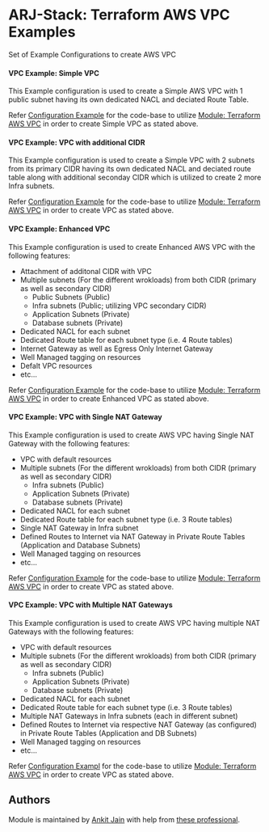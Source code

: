 # ARJ-Stack: Terraform AWS VPC Examples

Set of Example Configurations to create AWS VPC


#### VPC Example: Simple VPC

This Example configuration is used to create a Simple AWS VPC with 1 public subnet having its own dedicated NACL and deciated Route Table.

Refer [Configuration Example](https://github.com/arjstack/terraform-aws-examples/tree/main/aws-vpc/simple-vpc) for the code-base to utilize [Module: Terraform AWS VPC](https://github.com/arjstack/terraform-aws-vpc) in order to create Simple VPC as stated above.

#### VPC Example: VPC with additional CIDR

This Example configuration is used to create a Simple VPC with 2 subnets from its primary CIDR having its own dedicated NACL and deciated route table along with additional seconday CIDR which is utilized to create 2 more Infra subnets.

Refer [Configuration Example](https://github.com/arjstack/terraform-aws-examples/tree/main/aws-vpc/vpc-cidr-extension) for the code-base to utilize [Module: Terraform AWS VPC](https://github.com/arjstack/terraform-aws-vpc) in order to create VPC as stated above.

#### VPC Example: Enhanced VPC

This Example configuration is used to create Enhanced AWS VPC with the following features:
 - Attachment of additonal CIDR with VPC
 - Multiple subnets (For the different wrokloads) from both CIDR (primary as well as secondary CIDR)
    - Public Subnets (Public)
    - Infra subnets (Public; utilizing VPC secondary CIDR)
    - Application Subnets (Private)
    - Database subnets (Private)
 - Dedicated NACL for each subnet
 - Dedicated Route table for each subnet type (i.e. 4 Route tables)
 - Internet Gateway as well as Egress Only Internet Gateway
 - Well Managed tagging on resources
 - Defalt VPC resources
 - etc...

Refer [Configuration Example](https://github.com/arjstack/terraform-aws-examples/tree/main/aws-vpc/enhanced-vpc) for the code-base to utilize [Module: Terraform AWS VPC](https://github.com/arjstack/terraform-aws-vpc) in order to create Enhanced VPC as stated above.

#### VPC Example: VPC with Single NAT Gateway

This Example configuration is used to create AWS VPC having Single NAT Gateway with the following features:
 - VPC with default resources
 - Multiple subnets (For the different wrokloads) from both CIDR (primary as well as secondary CIDR)
    - Infra subnets (Public)
    - Application Subnets (Private)
    - Database subnets (Private)
 - Dedicated NACL for each subnet
 - Dedicated Route table for each subnet type (i.e. 3 Route tables)
 - Single NAT Gateway in Infra subnet
 - Defined Routes to Internet via NAT Gateway in Private Route Tables (Application and Database Subnets)
 - Well Managed tagging on resources
 - etc...

Refer [Configuration Example](https://github.com/arjstack/terraform-aws-examples/tree/main/aws-vpc/single-nat-vpc) for the code-base to utilize [Module: Terraform AWS VPC](https://github.com/arjstack/terraform-aws-vpc) in order to create VPC as stated above.

#### VPC Example: VPC with Multiple NAT Gateways

This Example configuration is used to create AWS VPC having multiple NAT Gateways with the following features:
 - VPC with default resources
 - Multiple subnets (For the different wrokloads) from both CIDR (primary as well as secondary CIDR)
    - Infra subnets (Public)
    - Application Subnets (Private)
    - Database subnets (Private)
 - Dedicated NACL for each subnet
 - Dedicated Route table for each subnet type (i.e. 3 Route tables)
 - Multiple NAT Gateways in Infra subnets (each in different subnet)
 - Defined Routes to Internet via respective NAT Gateway (as configured) in Private Route Tables (Application and DB Subnets)
 - Well Managed tagging on resources
 - etc...

Refer [Configuration Exampl](https://github.com/arjstack/terraform-aws-examples/tree/main/aws-vpc/multiple-nat-vpc) for the code-base to utilize [Module: Terraform AWS VPC](https://github.com/arjstack/terraform-aws-vpc) in order to create VPC as stated above.

## Authors

Module is maintained by [Ankit Jain](https://github.com/ankit-jn) with help from [these professional](https://github.com/arjstack/terraform-aws-examples/graphs/contributors).

